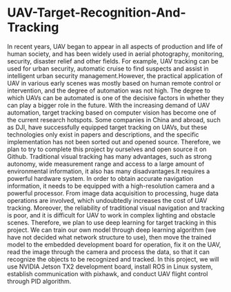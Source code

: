 # UAV-Target-Recognition-And-Tracking
In recent years, UAV began to appear in all aspects of production and life of human society, and has been widely used in aerial photography, monitoring, security, disaster relief and other fields. For example, UAV tracking can be used for urban security, automatic cruise to find suspects and assist in intelligent urban security management.However, the practical application of UAV in various early scenes was mostly based on human remote control or intervention, and the degree of automation was not high. The degree to which UAVs can be automated is one of the decisive factors in whether they can play a bigger role in the future. With the increasing demand of UAV automation, target tracking based on computer vision has become one of the current research hotspots. Some companies in China and abroad, such as DJI, have successfully equipped target tracking on UAVs, but these technologies only exist in papers and descriptions, and the specific implementation has not been sorted out and opened source. Therefore, we plan to try to complete this project by ourselves and open source it on Github. Traditional visual tracking has many advantages, such as strong autonomy, wide measurement range and access to a large amount of environmental information, it also has many disadvantages.It requires a powerful hardware system. In order to obtain accurate navigation information, it needs to be equipped with a high-resolution camera and a powerful processor. From image data acquisition to processing, huge data operations are involved, which undoubtedly increases the cost of UAV tracking. Moreover, the reliability of traditional visual navigation and tracking is poor, and it is difficult for UAV to work in complex lighting and obstacle scenes. Therefore, we plan to use deep learning for target tracking in this project. We can train our own model through deep learning algorithm (we have not decided what network structure to use), then move the trained model to the embedded development board for operation, fix it on the UAV, read the image through the camera and process the data, so that it can recognize the objects to be recognized and tracked. In this project, we will use NVIDIA Jetson TX2 development board, install ROS in Linux system, establish communication with pixhawk, and conduct UAV flight control through PID algorithm.
